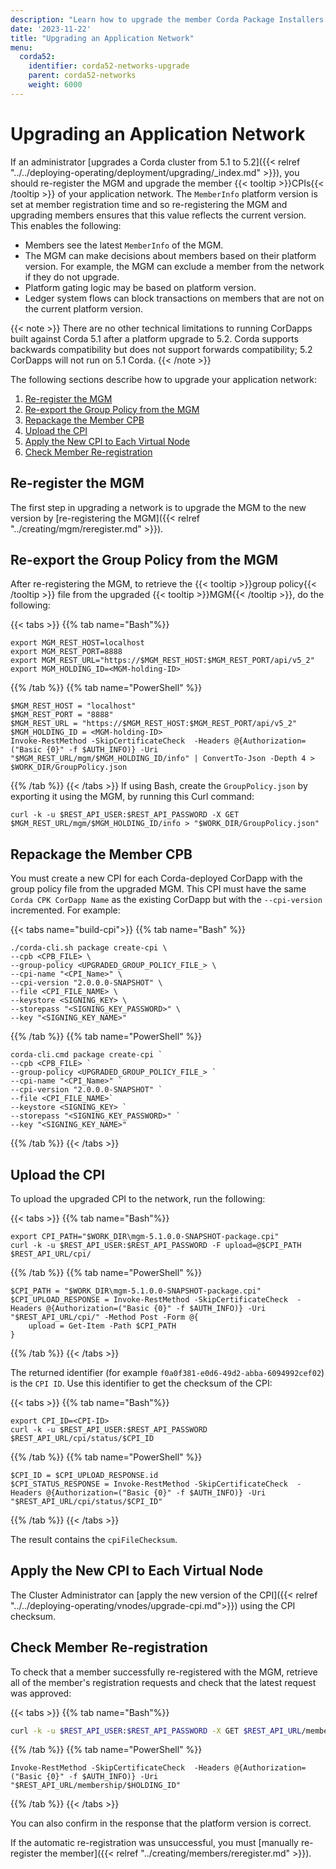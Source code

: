 ```yaml
---
description: "Learn how to upgrade the member Corda Package Installers (CPIs) of your application network if an administrator upgrades the Corda cluster from 5.1 to 5.2."
date: '2023-11-22'
title: "Upgrading an Application Network"
menu:
  corda52:
    identifier: corda52-networks-upgrade
    parent: corda52-networks
    weight: 6000
---
```


# Upgrading an Application Network

If an administrator [upgrades a Corda cluster from 5.1 to 5.2]({{< relref "../../deploying-operating/deployment/upgrading/_index.md" >}}), you should re-register the MGM and upgrade the member {{< tooltip >}}CPIs{{< /tooltip >}} of your application network. The `MemberInfo` platform version is set at member registration time and so re-registering the MGM and upgrading members ensures that this value reflects the current version. This enables the following:

* Members see the latest `MemberInfo` of the MGM.
* The MGM can make decisions about members based on their platform version. For example, the MGM can exclude a member from the network if they do not upgrade.
* Platform gating logic may be based on platform version.
* Ledger system flows can block transactions on members that are not on the current platform version.

{{< note >}}
There are no other technical limitations to running CorDapps built against Corda 5.1 after a platform upgrade to 5.2. Corda supports backwards compatibility but does not support forwards compatibility; 5.2 CorDapps will not run on 5.1 Corda.
{{< /note >}}

The following sections describe how to upgrade your application network:

1. [Re-register the MGM](#re-register-the-mgm)
1. [Re-export the Group Policy from the MGM](#re-export-the-group-policy-from-the-mgm)
1. [Repackage the Member CPB](#repackage-the-member-cpb)
1. [Upload the CPI](#upload-the-cpi)
1. [Apply the New CPI to Each Virtual Node](#apply-the-new-cpi-to-each-virtual-node)
1. [Check Member Re-registration](#check-member-re-registration)

## Re-register the MGM

The first step in upgrading a network is to upgrade the MGM to the new version by [re-registering the MGM]({{< relref "../creating/mgm/reregister.md" >}}).

## Re-export the Group Policy from the MGM

After re-registering the MGM, to retrieve the {{< tooltip >}}group policy{{< /tooltip >}} file from the upgraded {{< tooltip >}}MGM{{< /tooltip >}}, do the following:

   {{< tabs >}}
   {{% tab name="Bash"%}}
   ```shell
   export MGM_REST_HOST=localhost
   export MGM_REST_PORT=8888
   export MGM_REST_URL="https://$MGM_REST_HOST:$MGM_REST_PORT/api/v5_2"
   export MGM_HOLDING_ID=<MGM-holding-ID>
   ```
   {{% /tab %}}
   {{% tab name="PowerShell" %}}
   ```shell
   $MGM_REST_HOST = "localhost"
   $MGM_REST_PORT = "8888"
   $MGM_REST_URL = "https://$MGM_REST_HOST:$MGM_REST_PORT/api/v5_2"
   $MGM_HOLDING_ID = <MGM-holding-ID>
   Invoke-RestMethod -SkipCertificateCheck  -Headers @{Authorization=("Basic {0}" -f $AUTH_INFO)} -Uri "$MGM_REST_URL/mgm/$MGM_HOLDING_ID/info" | ConvertTo-Json -Depth 4 > $WORK_DIR/GroupPolicy.json
   ```
   {{% /tab %}}
   {{< /tabs >}}
   If using Bash, create the `GroupPolicy.json` by exporting it using the MGM, by running this Curl command:
   ```shell
   curl -k -u $REST_API_USER:$REST_API_PASSWORD -X GET $MGM_REST_URL/mgm/$MGM_HOLDING_ID/info > "$WORK_DIR/GroupPolicy.json"
   ```

## Repackage the Member CPB

You must create a new CPI for each Corda-deployed CorDapp with the group policy file from the upgraded MGM. This CPI must have the same `Corda CPK CorDapp Name` as the existing CorDapp but with the `--cpi-version` incremented. For example:

{{< tabs name="build-cpi">}}
{{% tab name="Bash" %}}
```shell
./corda-cli.sh package create-cpi \
--cpb <CPB_FILE> \
--group-policy <UPGRADED_GROUP_POLICY_FILE_> \
--cpi-name "<CPI_Name>" \
--cpi-version "2.0.0.0-SNAPSHOT" \
--file <CPI_FILE_NAME> \
--keystore <SIGNING_KEY> \
--storepass "<SIGNING_KEY_PASSWORD>" \
--key "<SIGNING_KEY_NAME>"
```
{{% /tab %}}
{{% tab name="PowerShell" %}}
```shell
corda-cli.cmd package create-cpi `
--cpb <CPB_FILE> `
--group-policy <UPGRADED_GROUP_POLICY_FILE_> `
--cpi-name "<CPI_Name>" `
--cpi-version "2.0.0.0-SNAPSHOT" `
--file <CPI_FILE_NAME>`
--keystore <SIGNING_KEY> `
--storepass "<SIGNING_KEY_PASSWORD>" `
--key "<SIGNING_KEY_NAME>"
```
{{% /tab %}}
{{< /tabs >}}

## Upload the CPI

To upload the upgraded CPI to the network, run the following:

{{< tabs >}}
{{% tab name="Bash"%}}
```shell
export CPI_PATH="$WORK_DIR\mgm-5.1.0.0-SNAPSHOT-package.cpi"
curl -k -u $REST_API_USER:$REST_API_PASSWORD -F upload=@$CPI_PATH $REST_API_URL/cpi/
```
{{% /tab %}}
{{% tab name="PowerShell" %}}
```shell
$CPI_PATH = "$WORK_DIR\mgm-5.1.0.0-SNAPSHOT-package.cpi"
$CPI_UPLOAD_RESPONSE = Invoke-RestMethod -SkipCertificateCheck  -Headers @{Authorization=("Basic {0}" -f $AUTH_INFO)} -Uri "$REST_API_URL/cpi/" -Method Post -Form @{
    upload = Get-Item -Path $CPI_PATH
}
```
{{% /tab %}}
{{< /tabs >}}

The returned identifier (for example `f0a0f381-e0d6-49d2-abba-6094992cef02`) is the `CPI ID`.
Use this identifier to get the checksum of the CPI:

{{< tabs >}}
{{% tab name="Bash"%}}
```shell
export CPI_ID=<CPI-ID>
curl -k -u $REST_API_USER:$REST_API_PASSWORD $REST_API_URL/cpi/status/$CPI_ID
```
{{% /tab %}}
{{% tab name="PowerShell" %}}
```shell
$CPI_ID = $CPI_UPLOAD_RESPONSE.id
$CPI_STATUS_RESPONSE = Invoke-RestMethod -SkipCertificateCheck  -Headers @{Authorization=("Basic {0}" -f $AUTH_INFO)} -Uri "$REST_API_URL/cpi/status/$CPI_ID"
```
{{% /tab %}}
{{< /tabs >}}

The result contains the `cpiFileChecksum`.

## Apply the New CPI to Each Virtual Node

The Cluster Administrator can [apply the new version of the CPI]({{< relref "../../deploying-operating/vnodes/upgrade-cpi.md">}}) using the CPI checksum.

## Check Member Re-registration

To check that a member successfully re-registered with the MGM, retrieve all of the member's registration requests and check that the latest request was approved:

{{< tabs >}}
{{% tab name="Bash"%}}
```bash
curl -k -u $REST_API_USER:$REST_API_PASSWORD -X GET $REST_API_URL/membership/$HOLDING_ID
```
{{% /tab %}}
{{% tab name="PowerShell" %}}
```shell
Invoke-RestMethod -SkipCertificateCheck  -Headers @{Authorization=("Basic {0}" -f $AUTH_INFO)} -Uri "$REST_API_URL/membership/$HOLDING_ID"
```
{{% /tab %}}
{{< /tabs >}}

You can also confirm in the response that the platform version is correct.

If the automatic re-registration was unsuccessful, you must [manually re-register the member]({{< relref "../creating/members/reregister.md" >}}).
